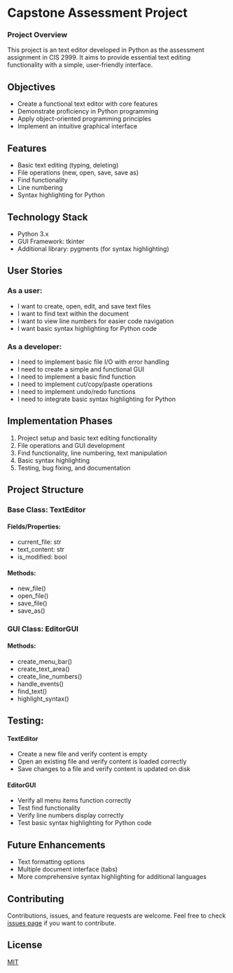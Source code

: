 # Capstone Assessment Project

### Project Overview
This project is an text editor developed in Python as the assessment assignment in CIS 2999. It aims to provide essential text editing functionality with a simple, user-friendly interface.

## Objectives
- Create a functional text editor with core features
- Demonstrate proficiency in Python programming
- Apply object-oriented programming principles
- Implement an intuitive graphical interface

## Features
- Basic text editing (typing, deleting)
- File operations (new, open, save, save as)
- Find functionality
- Line numbering
- Syntax highlighting for Python

## Technology Stack
- Python 3.x
- GUI Framework: tkinter
- Additional library: pygments (for syntax highlighting)

## User Stories

### As a user:
- I want to create, open, edit, and save text files
- I want to find text within the document
- I want to view line numbers for easier code navigation
- I want basic syntax highlighting for Python code

### As a developer:
- I need to implement basic file I/O with error handling
- I need to create a simple and functional GUI
- I need to implement a basic find function
- I need to implement cut/copy/paste operations
- I need to implement undo/redo functions
- I need to integrate basic syntax highlighting for Python

## Implementation Phases
1. Project setup and basic text editing functionality
2. File operations and GUI development
3. Find functionality, line numbering, text manipulation
4. Basic syntax highlighting
5. Testing, bug fixing, and documentation

## Project Structure

### Base Class: TextEditor
#### Fields/Properties:
- current_file: str
- text_content: str
- is_modified: bool
#### Methods:
- new_file()
- open_file()
- save_file()
- save_as()

### GUI Class: EditorGUI
#### Methods:
- create_menu_bar()
- create_text_area()
- create_line_numbers()
- handle_events()
- find_text()
- highlight_syntax()

## Testing:
#### TextEditor
- Create a new file and verify content is empty
- Open an existing file and verify content is loaded correctly
- Save changes to a file and verify content is updated on disk

#### EditorGUI
- Verify all menu items function correctly
- Test find functionality
- Verify line numbers display correctly
- Test basic syntax highlighting for Python code

## Future Enhancements
- Text formatting options
- Multiple document interface (tabs)
- More comprehensive syntax highlighting for additional languages

## Contributing
Contributions, issues, and feature requests are welcome. Feel free to check [issues page](link_to_issues_page) if you want to contribute.

## License
[MIT](https://choosealicense.com/licenses/mit/) 